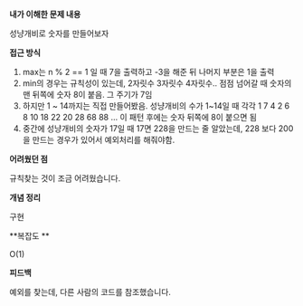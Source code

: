 **내가 이해한 문제 내용**

성냥개비로 숫자를 만들어보자

**접근 방식**

1. max는 n % 2 == 1 일 때 7을 출력하고 -3을 해준 뒤 나머지 부분은 1을 출력
2. min의 경우는 규칙성이 있는데, 2자릿수 3자릿수 4자릿수.. 점점 넘어갈 때 숫자의 맨 뒤쪽에 숫자 8이 붙음. 그 주기가 7임
3. 하지만 1 ~ 14까지는 직접 만들어봤음. 성냥개비의 수가 1~14일 때 각각 1 7 4 2 6 8 10 18 22 20 28 68 88 … 이 패턴 후에는 숫자 뒤쪽에 8이 붙으면 됨
4. 중간에 성냥개비의 숫자가 17일 때 17면 228을 만드는 줄 알았는데, 228 보다 200을 만드는 경우가 있어서 예외처리를 해줘야함. 

**어려웠던 점**

규칙찾는 것이 조금 어려웠습니다.

**개념 정리**

구현

**복잡도 **

O(1)

**피드백**

예외를 찾는데, 다른 사람의 코드를 참조했습니다.

